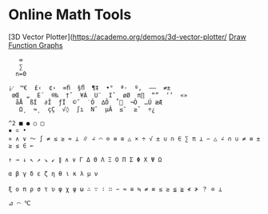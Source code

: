 # Online Math Tools
[3D Vector Plotter](https://academo.org/demos/3d-vector-plotter/
[Draw Function Graphs](https://www.desmos.com/calculator)

```
   ∞
   ∑
  n=0

¡⁄  ™€  £‹  ¢›  ∞ﬁ  §ﬂ  ¶‡  •°  ª·  º‚  –—  ≠±
 œŒ  „  E´  ®‰  †ˇ  ¥Á  U¨  Iˆ  øØ  π∏  “”  ‘’  «»
  åÅ  ßÍ  ∂Î  ƒÏ  ©˝  ˙Ó  ∆Ô  ˚  ¬Ò  …Ú æÆ
   Ω¸  ≈˛  çÇ  √◊  ∫ı  N˜  µÂ  ≤¯  ≥˘  ÷¿
```

```
^2 ■ ● ○ □
▪ ▫ •
∝ ∧ ∨ ～ ∫ ≠ ≤ ≥ ≈ ⊥ ∥ ∠ ⌒ ⊙ ≡ ≌ △ × ÷ √ ± ∪ ∩ ∈ ∑ π ⊥ ∽ △ ∠ ∩ ∪ ≠ ≡ ± ≥ ≤ ∈ ←

↑ → ↓ ↖ ↗ ↘ ↙ ∥ ∧ ∨ Γ Δ Θ Λ Ξ Ο Π Σ Φ Χ Ψ Ω

α β γ δ ε ζ η θ ι κ λ μ ν

ξ ο π ρ σ τ υ φ χ ψ ω ∴ ∵ ∶ ∷ ∽ ≈ ≌ ≒ ≠ ≡ ≤ ≥ ≦ ≧ ≮ ≯ ？ ⊙ ⊥

⊿ ⌒ ℃
```
